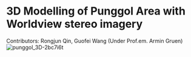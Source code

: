 # 3D Modelling of Punggol Area with Worldview stereo imagery
Contributors: Rongjun Qin, Guofei Wang (Under Prof.em. Armin Gruen)
![punggol_3D-2bc7i6t](https://user-images.githubusercontent.com/32317924/125025570-e772d480-e050-11eb-92a1-0580d7650bf3.png)

